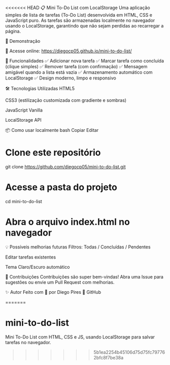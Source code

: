 <<<<<<< HEAD
📋 Mini To-Do List com LocalStorage
Uma aplicação simples de lista de tarefas (To-Do List) desenvolvida em HTML, CSS e JavaScript puro. As tarefas são armazenadas localmente no navegador usando o LocalStorage, garantindo que não sejam perdidas ao recarregar a página.

🎨 Demonstração
<!-- Substitua este link por um print real do projeto se desejar -->

🔗 Acesse online: https://diegocp05.github.io/mini-to-do-list/ <!-- Se você ativar o GitHub Pages, este será o link -->

🚀 Funcionalidades
✅ Adicionar nova tarefa
✅ Marcar tarefa como concluída (clique simples)
✅ Remover tarefa (com confirmação)
✅ Mensagem amigável quando a lista está vazia
✅ Armazenamento automático com LocalStorage
✅ Design moderno, limpo e responsivo

🛠️ Tecnologias Utilizadas
HTML5

CSS3 (estilização customizada com gradiente e sombras)

JavaScript Vanilla

LocalStorage API

📦 Como usar localmente
bash
Copiar
Editar
# Clone este repositório
git clone https://github.com/diegocp05/mini-to-do-list.git

# Acesse a pasta do projeto
cd mini-to-do-list

# Abra o arquivo index.html no navegador
💡 Possíveis melhorias futuras
 Filtros: Todas / Concluídas / Pendentes

 Editar tarefas existentes

 Tema Claro/Escuro automático

🤝 Contribuições
Contribuições são super bem-vindas!
Abra uma Issue para sugestões ou envie um Pull Request com melhorias.



✨ Autor
Feito com 💙 por Diego Pires
🔗 GitHub

=======
# mini-to-do-list
Mini To-Do List com HTML, CSS e JS, usando LocalStorage para salvar tarefas no navegador.
>>>>>>> 5b1ea2254b45106d75d75fc797762bfc8f7be38a
